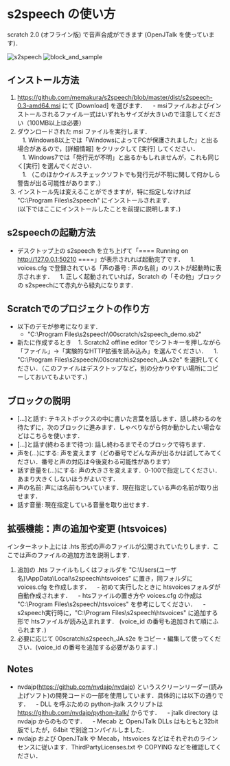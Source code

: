 # s2speech の使い方
scratch 2.0 (オフライン版) で音声合成ができます (OpenJTalk を使っています)．

![s2speech](https://github.com/memakura/s2speech/blob/master/images/ScratchSpeechSynth.png)
![block_and_sample](https://github.com/memakura/s2speech/blob/master/images/block_and_sample_JA.png)


## インストール方法
1. https://github.com/memakura/s2speech/blob/master/dist/s2speech-0.3-amd64.msi にて [Download] を選びます． 
    - msiファイルおよびインストールされるファイル一式はいずれもサイズが大きいので注意してください（100MB以上は必要）
1. ダウンロードされた msi ファイルを実行します．  
    1. Windows8以上では「WindowsによってPCが保護されました」と出る場合があるので，[詳細情報] をクリックして [実行] してください．  
    1. Windows7では「発行元が不明」と出るかもしれませんが，これも同じく[実行] を選んでください．  
    1. （このほかウイルスチェックソフトでも発行元が不明に関して何かしら警告が出る可能性があります．）  
1. インストール先は変えることができますが，特に指定しなければ "C:\Program Files\s2speech" にインストールされます．  
(以下ではここにインストールしたことを前提に説明します．)

## s2speechの起動方法
- デスクトップ上の s2speech を立ち上げて「==== Running on http://127.0.0.1:50210 ====」が表示されれば起動完了です．
    1. voices.cfg で登録されている「声の番号 : 声の名前」のリストが起動時に表示されます．
    1. 正しく起動されていれば，Scratch の「その他」ブロックの s2speechにて赤丸から緑丸になります．

## Scratchでのプロジェクトの作り方
- 以下のデモが参考になります．
    - "C:\Program Files\s2speech\00scratch/s2speech_demo.sb2"
- 新たに作成するとき
    1. Scratch2 offline editor でシフトキーを押しながら「ファイル」->「実験的なHTTP拡張を読み込み」を選んでください．
    1. "C:\Program Files\s2speech\00scratch\s2speech_JA.s2e" を選択してください．（このファイルはデスクトップなど，別の分かりやすい場所にコピーしておいてもよいです．)

## ブロックの説明
- [...]と話す: テキストボックスの中に書いた言葉を話します．話し終わるのを待たずに，次のブロックに進みます．しゃべりながら何か動かしたい場合などはこちらを使います．
- [...]と話す(終わるまで待つ): 話し終わるまでそのブロックで待ちます．
- 声を(...)にする: 声を変えます（どの番号でどんな声が出るかは試してみてください．番号と声の対応は今後変わる可能性があります）
- 話す音量を(...)にする: 声の大きさを変えます．0-100で指定してください．あまり大きくしないほうがよいです．
- 声の名前: 声には名前もついています．現在指定している声の名前が取り出せます．
- 話す音量: 現在指定している音量を取り出せます．

## 拡張機能：声の追加や変更 (htsvoices)
インターネット上には .hts 形式の声のファイルが公開されていたりします．ここでは声のファイルの追加方法を説明します．
1. 追加の .hts ファイルもしくはフォルダを "C:\Users\(ユーザ名)\AppData\Local\s2speech\htsvoices" に置き，同フォルダに voices.cfg を作成します．
    - 初めて実行したときに htsvoicesフォルダが自動作成されます．
    - htsファイルの置き方や voices.cfg の作成は "C:\Program Files\s2speech\htsvoices" を参考にしてください．
    - s2speech実行時に，"C:\Program Files\s2speech\htsvoices" に追加する形で htsファイルが読み込まれます． (voice_id の番号も追加されて順にふられます．)
1. 必要に応じて 00scratch\s2speech_JA.s2e をコピー・編集して使ってください．(voice_id の番号を追加する必要があります．)

## Notes
- nvdajp(https://github.com/nvdajp/nvdajp) というスクリーンリーダー(読み上げソフト)の開発コードの一部を使用しています．具体的には以下の通りです．
    - DLL を呼ぶための python-jtalk スクリプトは https://github.com/nvdajp/python-jtalk/ からです．
    - jtalk directory は nvdajp からのものです．
    - Mecab と OpenJTalk DLLs はもともと32bit版でしたが，64bit で別途コンパイルしました．
- nvdajp および OpenJTalk や Mecab，htsvoices などはそれぞれのラインセンスに従います．ThirdPartyLicenses.txt や COPYING などを確認してください．

